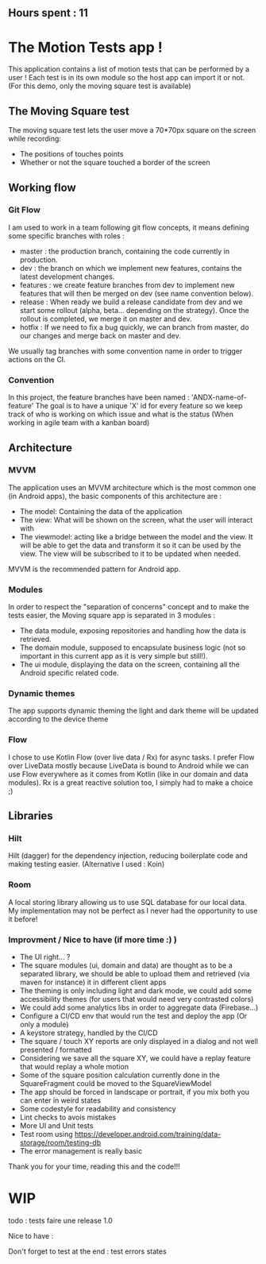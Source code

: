 ## Hours spent : 11

# The Motion Tests app !
This application contains a list of motion tests that can be performed by a user !
Each test is in its own module so the host app can import it or not. (For this demo, only the moving square test is available)

## The Moving Square test
The moving square test lets the user move a 70*70px square on the screen while recording:
* The positions of touches points
* Whether or not the square touched a border of the screen

## Working flow
### Git Flow
I am used to work in a team following git flow concepts, it means defining some specific branches with roles :
- master : the production branch, containing the code currently in production.
- dev : the branch on which we implement new features, contains the latest development changes.
- features : we create feature branches from dev to implement new features that will then be merged on dev (see name convention below).
- release : When ready we build a release candidate from dev and we start some rollout (alpha, beta... depending on the strategy). Once the rollout is completed, we merge it on master and dev.
- hotfix : If we need to fix a bug quickly, we can branch from master, do our changes and merge back on master and dev.

We usually tag branches with some convention name in order to trigger actions on the CI.

### Convention
In this project, the feature branches have been named : 'ANDX-name-of-feature'
The goal is to have a unique 'X' id for every feature so we keep track of who is working on which issue and what is the status (When working in agile team with a kanban board)

## Architecture
### MVVM
The application uses an MVVM architecture which is the most common one (in Android apps), the basic components of this architecture are :
- The model: Containing the data of the application
- The view: What will be shown on the screen, what the user will interact with
- The viewmodel: acting like a bridge between the model and the view. It will be able to get the data and transform it so it can be used by the view. The view will be subscribed to it to be updated when needed.

MVVM is the recommended pattern for Android app.

### Modules
In order to respect the "separation of concerns" concept and to make the tests easier, the Moving square app is separated in 3 modules :
- The data module, exposing repositories and handling how the data is retrieved.
- The domain module, supposed to encapsulate business logic (not so important in this current app as it is very simple but still!).
- The ui module, displaying the data on the screen, containing all the Android specific related code.

### Dynamic themes
The app supports dynamic theming the light and dark theme will be updated according to the device theme

### Flow
I chose to use Kotlin Flow (over live data / Rx) for async tasks.
I prefer Flow over LiveData mostly because LiveData is bound to Android while we can use Flow everywhere as it comes from Kotlin (like in our domain and data modules).
Rx is a great reactive solution too, I simply had to make a choice ;)

## Libraries

### Hilt
Hilt (dagger) for the dependency injection, reducing boilerplate code and making testing easier. (Alternative I used : Koin)

### Room
A local storing library allowing us to use SQL database for our local data. My implementation may not be perfect as I never had the opportunity to use it before!

### Improvment / Nice to have (if more time :) )
- The UI right... ?
- The square modules (ui, domain and data) are thought as to be a separated library, we should be able to upload them and retrieved (via maven for instance) it in different client apps
- The theming is only including light and dark mode, we could add some accessibility themes (for users that would need very contrasted colors)
- We could add some analytics libs in order to aggregate data (Firebase...)
- Configure a CI/CD env that would run the test and deploy the app (Or only a module)
- A keystore strategy, handled by the CI/CD
- The square / touch XY reports are only displayed in a dialog and not well presented / formatted
- Considering we save all the square XY, we could have a replay feature that would replay a whole motion
- Some of the square position calculation currently done in the SquareFragment could be moved to the SquareViewModel
- The app should be forced in landscape or portrait, if you mix both you can enter in weird states
- Some codestyle for readability and consistency
- Lint checks to avois mistakes
- More UI and Unit tests
- Test room using https://developer.android.com/training/data-storage/room/testing-db
- The error management is really basic

Thank you for your time, reading this and the code!!!


# WIP

todo : 
tests
faire une release 1.0

Nice to have :


Don't forget to test at the end :
test errors states



